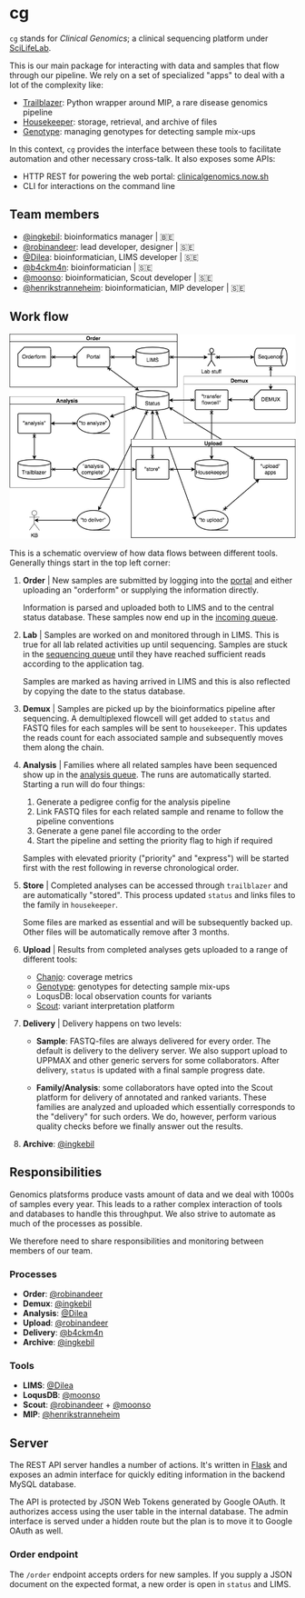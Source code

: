 # cg

`cg` stands for _Clinical Genomics_; a clinical sequencing platform under [SciLifeLab][scilife].

This is our main package for interacting with data and samples that flow through our pipeline. We rely on a set of specialized "apps" to deal with a lot of the complexity like:

- [Trailblazer][trailblazer]: Python wrapper around MIP, a rare disease genomics pipeline
- [Housekeeper][housekeeper]: storage, retrieval, and archive of files
- [Genotype][genotype]: managing genotypes for detecting sample mix-ups

In this context, `cg` provides the interface between these tools to facilitate automation and other necessary cross-talk. It also exposes some APIs:

- HTTP REST for powering the web portal: [clinicalgenomics.now.sh][portal]
- CLI for interactions on the command line

## Team members

- [@ingkebil][ingkebil]: bioinformatics manager | 🇧🇪
- [@robinandeer][robinandeer]: lead developer, designer | 🇸🇪
- [@Dilea][Dilea]: bioinformatician, LIMS developer | 🇸🇪
- [@b4ckm4n][b4ckm4n]: bioinformatician | 🇸🇪
- [@moonso][moonso]: bioinformatician, Scout developer | 🇸🇪
- [@henrikstranneheim][henrikstranneheim]: bioinformatician, MIP developer | 🇸🇪

## Work flow

![Work flow overview](artwork/overview.png)

This is a schematic overview of how data flows between different tools. Generally things start in the top left corner:

1. **Order** | New samples are submitted by logging into the [portal][portal] and either uploading an "orderform" or supplying the information directly.

    Information is parsed and uploaded both to LIMS and to the central status database. These samples now end up in the [incoming queue](https://clinicalgenomics.now.sh/status/incoming).

2. **Lab** | Samples are worked on and monitored through in LIMS. This is true for all lab related activities up until sequencing. Samples are stuck in the [sequencing queue](https://clinicalgenomics.now.sh/status/sequencing) until they have reached sufficient reads according to the application tag.

    Samples are marked as having arrived in LIMS and this is also reflected by copying the date to the status database.

3. **Demux** | Samples are  picked up by the bioinformatics pipeline after sequencing. A demultiplexed flowcell will get added to `status` and FASTQ files for each samples will be sent to `housekeeper`. This updates the reads count for each associated sample and subsequently moves them along the chain.

4. **Analysis** | Families where all related samples have been sequenced show up in the [analysis queue](https://clinicalgenomics.now.sh/status/analysis). The runs are automatically started. Starting a run will do four things:

    1. Generate a pedigree config for the analysis pipeline
    2. Link FASTQ files for each related sample and rename to follow the pipeline conventions
    3. Generate a gene panel file according to the order
    4. Start the pipeline and setting the priority flag to high if required

    Samples with elevated priority ("priority" and "express") will be started first with the rest following in reverse chronological order.

5. **Store** | Completed analyses can be accessed through `trailblazer` and are automatically "stored". This process updated `status` and links files to the family in `housekeeper`.

    Some files are marked as essential and will be subsequently backed up. Other files will be automatically remove after 3 months.

6. **Upload** | Results from completed analyses gets uploaded to a range of different tools:

    - [Chanjo][chanjo]: coverage metrics
    - [Genotype][genotype]: genotypes for detecting sample mix-ups
    - LoqusDB: local observation counts for variants
    - [Scout][scout]: variant interpretation platform

7. **Delivery** | Delivery happens on two levels:

    - **Sample**: FASTQ-files are always delivered for every order. The default is delivery to the delivery server. We also support upload to UPPMAX and other generic servers for some collaborators. After delivery, `status` is updated with a final sample progress date.

    - **Family/Analysis**: some collaborators have opted into the Scout platform for delivery of annotated and ranked variants. These families are analyzed and uploaded which essentially corresponds to the "delivery" for such orders. We do, however, perform various quality checks before we finally answer out the results.

8. **Archive**: [@ingkebil][ingkebil]

## Responsibilities

Genomics platsforms produce vasts amount of data and we deal with 1000s of samples every year. This leads to a rather complex interaction of tools and databases to handle this throughput. We also strive to automate as much of the processes as possible.

We therefore need to share responsibilities and monitoring between members of our team.

### Processes

- **Order**: [@robinandeer][robinandeer]
- **Demux**: [@ingkebil][ingkebil]
- **Analysis**: [@Dilea][Dilea]
- **Upload**: [@robinandeer][robinandeer]
- **Delivery**: [@b4ckm4n][b4ckm4n]
- **Archive**: [@ingkebil][ingkebil]

### Tools

- **LIMS**: [@Dilea][Dilea]
- **LoqusDB**: [@moonso][moonso]
- **Scout**: [@robinandeer][robinandeer] + [@moonso][moonso]
- **MIP**: [@henrikstranneheim][henrikstranneheim]

## Server

The REST API server handles a number of actions. It's written in [Flask][flask] and exposes an admin interface for quickly editing information in the backend MySQL database.

The API is protected by JSON Web Tokens generated by Google OAuth. It authorizes access using the user table in the internal database. The admin interface is served under a hidden route but the plan is to move it to Google OAuth as well.

### Order endpoint

The `/order` endpoint accepts orders for new samples. If you supply a JSON document on the expected format, a new order is open in `status` and LIMS.


[portal]: https://clinicalgenomics.now.sh/
[trailblazer]: https://github.com/Clinical-Genomics/trailblazer
[housekeeper]: https://github.com/Clinical-Genomics/housekeeper
[genotype]: https://github.com/Clinical-Genomics/genotype
[chanjo]: https://github.com/robinandeer/chanjo
[scout]: https://github.com/Clinical-Genomics/scout
[scilife]: https://www.scilifelab.se/
[flask]: http://flask.pocoo.org/
[ingkebil]: https://github.com/ingkebil
[robinandeer]: https://github.com/robinandeer
[Dilea]: https://github.com/Dilea
[b4ckm4n]: https://github.com/b4ckm4n
[moonso]: https://github.com/moonso
[henrikstranneheim]: https://github.com/henrikstranneheim
